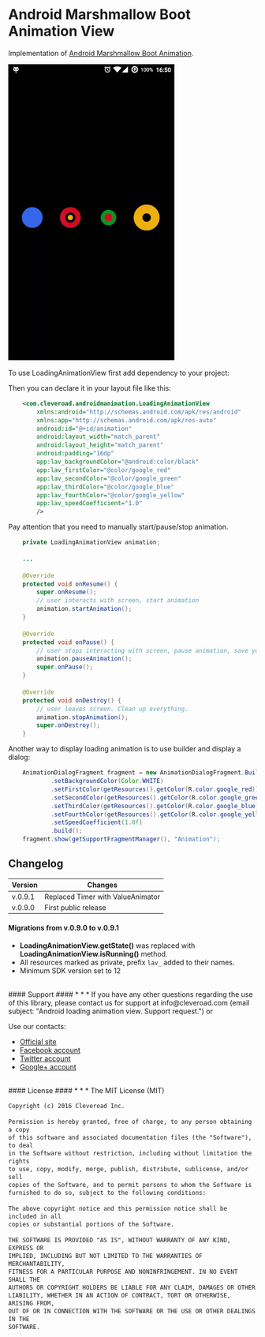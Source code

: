# Android Marshmallow Boot Animation View #

Implementation of [Android Marshmallow Boot Animation](https://dribbble.com/shots/2487137-Daily-UI-076-Loading-Android-Marshmallow-Boot).

![Demo image](/images/animation_demo.gif)

To use LoadingAnimationView first add dependency to your project:
 

 
Then you can declare it in your layout file like this:

``` XML
    <com.cleveroad.androidmanimation.LoadingAnimationView
        xmlns:android="http://schemas.android.com/apk/res/android"
        xmlns:app="http://schemas.android.com/apk/res-auto"
        android:id="@+id/animation"
        android:layout_width="match_parent"
        android:layout_height="match_parent"
        android:padding="16dp"
        app:lav_backgroundColor="@android:color/black"
        app:lav_firstColor="@color/google_red"
        app:lav_secondColor="@color/google_green"
        app:lav_thirdColor="@color/google_blue"
        app:lav_fourthColor="@color/google_yellow"
        app:lav_speedCoefficient="1.0"
        />
```

Pay attention that you need to manually start/pause/stop animation.

``` JAVA
    private LoadingAnimationView animation;
    
    ...
    
    @Override
    protected void onResume() {
        super.onResume();
        // user interacts with screen, start animation
        animation.startAnimation();
    }

    @Override
    protected void onPause() {
        // user stops interacting with screen, pause animation, save your battery!
        animation.pauseAnimation();
        super.onPause();
    }

    @Override
    protected void onDestroy() {
        // user leaves screen. Clean up everything. 
        animation.stopAnimation();
        super.onDestroy();
    }
```

Another way to display loading animation is to use builder and display a dialog:
 
``` JAVA
    AnimationDialogFragment fragment = new AnimationDialogFragment.Builder()
            .setBackgroundColor(Color.WHITE)
            .setFirstColor(getResources().getColor(R.color.google_red))
            .setSecondColor(getResources().getColor(R.color.google_green))
            .setThirdColor(getResources().getColor(R.color.google_blue))
            .setFourthColor(getResources().getColor(R.color.google_yellow))
            .setSpeedCoefficient(1.0f)
            .build();
    fragment.show(getSupportFragmentManager(), "Animation");
```

## Changelog

| Version | Changes                         |
| --- | --- |
| v.0.9.1 | Replaced Timer with ValueAnimator |
| v.0.9.0 | First public release            |

#### Migrations from v.0.9.0 to v.0.9.1
* **LoadingAnimationView.getState()** was replaced with **LoadingAnimationView.isRunning()** method.
* All resources marked as private, prefix `lav_` added to their names.
* Minimum SDK version set to 12


<br />
#### Support ####
* * *
If you have any other questions regarding the use of this library, please contact us for support at info@cleveroad.com (email subject: "Android loading animation view. Support request.") 
or 

Use our contacts: 

* [Official site](https://www.cleveroad.com/?utm_source=github&utm_medium=link&utm_campaign=contacts)
* [Facebook account](https://www.facebook.com/cleveroadinc)
* [Twitter account](https://twitter.com/CleveroadInc)
* [Google+ account](https://plus.google.com/+CleveroadInc/)

<br />
#### License ####
* * *
    The MIT License (MIT)
    
    Copyright (c) 2016 Cleveroad Inc.
    
    Permission is hereby granted, free of charge, to any person obtaining a copy
    of this software and associated documentation files (the "Software"), to deal
    in the Software without restriction, including without limitation the rights
    to use, copy, modify, merge, publish, distribute, sublicense, and/or sell
    copies of the Software, and to permit persons to whom the Software is
    furnished to do so, subject to the following conditions:
    
    The above copyright notice and this permission notice shall be included in all
    copies or substantial portions of the Software.
    
    THE SOFTWARE IS PROVIDED "AS IS", WITHOUT WARRANTY OF ANY KIND, EXPRESS OR
    IMPLIED, INCLUDING BUT NOT LIMITED TO THE WARRANTIES OF MERCHANTABILITY,
    FITNESS FOR A PARTICULAR PURPOSE AND NONINFRINGEMENT. IN NO EVENT SHALL THE
    AUTHORS OR COPYRIGHT HOLDERS BE LIABLE FOR ANY CLAIM, DAMAGES OR OTHER
    LIABILITY, WHETHER IN AN ACTION OF CONTRACT, TORT OR OTHERWISE, ARISING FROM,
    OUT OF OR IN CONNECTION WITH THE SOFTWARE OR THE USE OR OTHER DEALINGS IN THE
    SOFTWARE.
